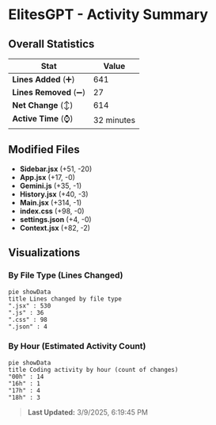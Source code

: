 # ElitesGPT - Activity Summary 

## Overall Statistics

| Stat                   | Value                                                             |
| ---------------------- | ----------------------------------------------------------------- |
| **Lines Added** (➕)   | 641                                          |
| **Lines Removed** (➖) | 27                                        |
| **Net Change** (↕)    | 614                |
| **Active Time** (⌚)   | 32 minutes |


## Modified Files
- **Sidebar.jsx** (+51, -20)
- **App.jsx** (+17, -0)
- **Gemini.js** (+35, -1)
- **History.jsx** (+40, -3)
- **Main.jsx** (+314, -1)
- **index.css** (+98, -0)
- **settings.json** (+4, -0)
- **Context.jsx** (+82, -2)

## Visualizations

### By File Type (Lines Changed)

```mermaid
pie showData
title Lines changed by file type
".jsx" : 530
".js" : 36
".css" : 98
".json" : 4
```

### By Hour (Estimated Activity Count)

```mermaid
pie showData
title Coding activity by hour (count of changes)
"00h" : 14
"16h" : 1
"17h" : 4
"18h" : 3
```


> **Last Updated:** 3/9/2025, 6:19:45 PM